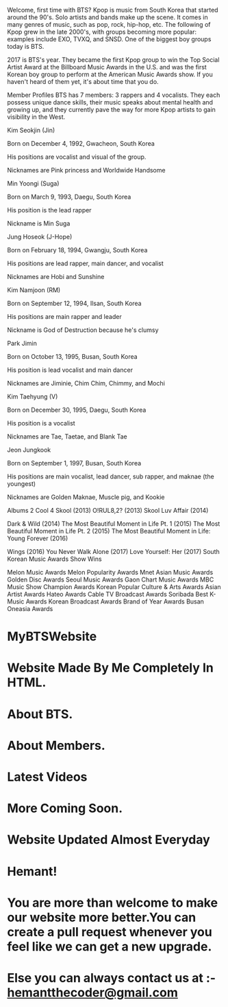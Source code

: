 
Welcome, first time with BTS?
Kpop is music from South Korea that started around the 90's. Solo artists and bands make up the scene. It comes in many genres of music, such as pop, rock, hip-hop, etc. The following of Kpop grew in the late 2000's, with groups becoming more popular: examples include EXO, TVXQ, and SNSD. One of the biggest boy groups today is BTS.

2017 is BTS's year. They became the first Kpop group to win the Top Social Artist Award at the Billboard Music Awards in the U.S. and was the first Korean boy group to perform at the American Music Awards show. If you haven't heard of them yet, it's about time that you do.

Member Profiles
BTS has 7 members: 3 rappers and 4 vocalists. They each possess unique dance skills, their music speaks about mental health and growing up, and they currently pave the way for more Kpop artists to gain visibility in the West.

Kim Seokjin (Jin)


Born on December 4, 1992, Gwacheon, South Korea

His positions are vocalist and visual of the group.

Nicknames are Pink princess and Worldwide Handsome

Min Yoongi (Suga)


Born on March 9, 1993, Daegu, South Korea

His position is the lead rapper

Nickname is Min Suga

Jung Hoseok (J-Hope)


Born on February 18, 1994, Gwangju, South Korea

His positions are lead rapper, main dancer, and vocalist

Nicknames are Hobi and Sunshine

Kim Namjoon (RM)


Born on September 12, 1994, Ilsan, South Korea

His positions are main rapper and leader

Nickname is God of Destruction because he's clumsy

Park Jimin


Born on October 13, 1995, Busan, South Korea

His position is lead vocalist and main dancer

Nicknames are Jiminie, Chim Chim, Chimmy, and Mochi

Kim Taehyung (V)


Born on December 30, 1995, Daegu, South Korea

His position is a vocalist

Nicknames are Tae, Taetae, and Blank Tae

Jeon Jungkook


Born on September 1, 1997, Busan, South Korea

His positions are main vocalist, lead dancer, sub rapper, and maknae (the youngest)

Nicknames are Golden Maknae, Muscle pig, and Kookie

Albums
2 Cool 4 Skool (2013)
O!RUL8,2? (2013)
Skool Luv Affair (2014)


Dark & Wild (2014)
The Most Beautiful Moment in Life Pt. 1 (2015)
The Most Beautiful Moment in Life Pt. 2 (2015)
The Most Beautiful Moment in Life: Young Forever (2016)


Wings (2016)
You Never Walk Alone (2017)
Love Yourself: Her (2017)
South Korean Music Awards Show Wins


Melon Music Awards
Melon Popularity Awards
Mnet Asian Music Awards
Golden Disc Awards
Seoul Music Awards
Gaon Chart Music Awards
MBC Music Show Champion Awards
Korean Popular Culture & Arts Awards
Asian Artist Awards
Hateo Awards
Cable TV Broadcast Awards
Soribada Best K-Music Awards
Korean Broadcast Awards
Brand of Year Awards
Busan Oneasia Awards
# MyBTSWebsite
# Website Made By Me Completely In HTML.
# About BTS.
# About Members.
# Latest Videos
# More Coming Soon.
# Website Updated Almost Everyday
# Hemant!
# You are more than welcome to make our website more better.You can create a pull request whenever you feel like we can get a new upgrade.
# Else you can always contact us at :- hemantthecoder@gmail.com
